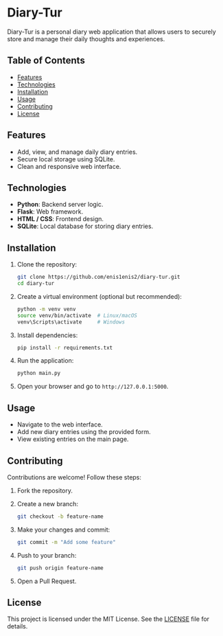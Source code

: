 # Diary-Tur

Diary-Tur is a personal diary web application that allows users to securely store and manage their daily thoughts and experiences.

## Table of Contents

* [Features](#features)
* [Technologies](#technologies)
* [Installation](#installation)
* [Usage](#usage)
* [Contributing](#contributing)
* [License](#license)

## Features

* Add, view, and manage daily diary entries.
* Secure local storage using SQLite.
* Clean and responsive web interface.

## Technologies

* **Python**: Backend server logic.
* **Flask**: Web framework.
* **HTML / CSS**: Frontend design.
* **SQLite**: Local database for storing diary entries.

## Installation

1. Clone the repository:

   ```bash
   git clone https://github.com/enis1enis2/diary-tur.git
   cd diary-tur
   ```

2. Create a virtual environment (optional but recommended):

   ```bash
   python -m venv venv
   source venv/bin/activate  # Linux/macOS
   venv\Scripts\activate     # Windows
   ```

3. Install dependencies:

   ```bash
   pip install -r requirements.txt
   ```

4. Run the application:

   ```bash
   python main.py
   ```

5. Open your browser and go to `http://127.0.0.1:5000`.

## Usage

* Navigate to the web interface.
* Add new diary entries using the provided form.
* View existing entries on the main page.

## Contributing

Contributions are welcome! Follow these steps:

1. Fork the repository.
2. Create a new branch:

   ```bash
   git checkout -b feature-name
   ```
3. Make your changes and commit:

   ```bash
   git commit -m "Add some feature"
   ```
4. Push to your branch:

   ```bash
   git push origin feature-name
   ```
5. Open a Pull Request.

## License

This project is licensed under the MIT License. See the [LICENSE](LICENSE) file for details.
